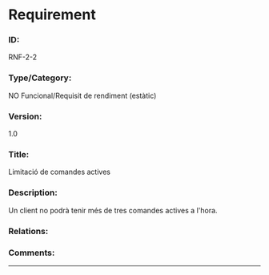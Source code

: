 # Requirement
### ID: 

RNF-2-2
### Type/Category: 

NO Funcional/Requisit de rendiment (estàtic)
### Version: 

1.0
### Title: 

Limitació de comandes actives
### Description: 

Un client no podrà tenir més de tres comandes actives a l'hora.
### Relations:  


### Comments:  

---
